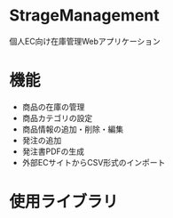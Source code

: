 # StrageManagement
個人EC向け在庫管理Webアプリケーション

# 機能
- 商品の在庫の管理
- 商品カテゴリの設定
- 商品情報の追加・削除・編集
- 発注の追加
- 発注書PDFの生成
- 外部ECサイトからCSV形式のインポート

# 使用ライブラリ
